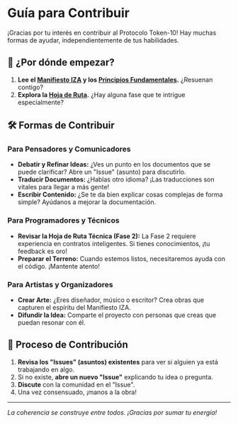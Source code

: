 # Guía para Contribuir

¡Gracias por tu interés en contribuir al Protocolo Token-10! Hay muchas formas de ayudar, independientemente de tus habilidades.

## 🤔 ¿Por dónde empezar?

1.  **Lee el [Manifiesto IZA](./docs/MANIFIESTO_IZA.md) y los [Principios Fundamentales](./docs/L3Y_IZA_PRINCIPIOS_FUNDAMENTALES.md).** ¿Resuenan contigo?
2.  **Explora la [Hoja de Ruta](./ROADMAP.md).** ¿Hay alguna fase que te intrigue especialmente?

## 🛠️ Formas de Contribuir

### Para Pensadores y Comunicadores
- **Debatir y Refinar Ideas:** ¿Ves un punto en los documentos que se puede clarificar? Abre un "Issue" (asunto) para discutirlo.
- **Traducir Documentos:** ¿Hablas otro idioma? ¡Las traducciones son vitales para llegar a más gente!
- **Escribir Contenido:** ¿Se te da bien explicar cosas complejas de forma simple? Ayúdanos a mejorar la documentación.

### Para Programadores y Técnicos
- **Revisar la Hoja de Ruta Técnica (Fase 2):** La Fase 2 requiere experiencia en contratos inteligentes. Si tienes conocimientos, ¡tu feedback es oro!
- **Preparar el Terreno:** Cuando estemos listos, necesitaremos ayuda con el código. ¡Mantente atento!

### Para Artistas y Organizadores
- **Crear Arte:** ¿Eres diseñador, músico o escritor? Crea obras que capturen el espíritu del Manifiesto IZA.
- **Difundir la Idea:** Comparte el proyecto con personas que creas que puedan resonar con él.

## 💬 Proceso de Contribución

1.  **Revisa los "Issues" (asuntos) existentes** para ver si alguien ya está trabajando en algo.
2.  Si no existe, **abre un nuevo "Issue"** explicando tu idea o pregunta.
3.  **Discute** con la comunidad en el "Issue".
4.  Una vez consensuado, ¡manos a la obra!

---
*La coherencia se construye entre todos. ¡Gracias por sumar tu energía!*
